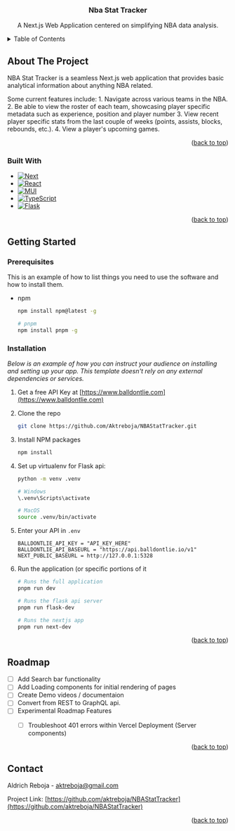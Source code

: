 <!-- Improved compatibility of back to top link: See: https://github.com/othneildrew/Best-README-Template/pull/73 -->
<a name="readme-top"></a>
<!--
*** Thanks for checking out the Best-README-Template. If you have a suggestion
*** that would make this better, please fork the repo and create a pull request
*** or simply open an issue with the tag "enhancement".
*** Don't forget to give the project a star!
*** Thanks again! Now go create something AMAZING! :D
-->





<!-- PROJECT LOGO -->
<br />
<div align="center">
<!--   <a href="https://github.com/othneildrew/Best-README-Template">
    <img src="images/logo.png" alt="Logo" width="80" height="80">
  </a> -->

  <h3 align="center">Nba Stat Tracker</h3>

  <p align="center">
    A Next.js Web Application centered on simplifying NBA data analysis.
<!--     <br />
    <a href="https://github.com/othneildrew/Best-README-Template"><strong>Explore the docs »</strong></a>
    <br />
    <br />
    <a href="https://github.com/othneildrew/Best-README-Template">View Demo</a>
    ·
    <a href="https://github.com/othneildrew/Best-README-Template/issues">Report Bug</a>
    ·
    <a href="https://github.com/othneildrew/Best-README-Template/issues">Request Feature</a> -->
  </p>
</div>



<!-- TABLE OF CONTENTS -->
<details>
  <summary>Table of Contents</summary>
  <ol>
    <li>
      <a href="#about-the-project">About The Project</a>
      <ul>
        <li><a href="#built-with">Built With</a></li>
      </ul>
    </li>
    <li>
      <a href="#getting-started">Getting Started</a>
      <ul>
        <li><a href="#prerequisites">Prerequisites</a></li>
        <li><a href="#installation">Installation</a></li>
      </ul>
    </li>
    <li><a href="#roadmap">Roadmap</a></li>
    <li><a href="#contact">Contact</a></li>
  </ol>
</details>



<!-- ABOUT THE PROJECT -->
## About The Project

NBA Stat Tracker is a seamless Next.js web application that provides basic analytical information about anything NBA related.

Some current features include:
    1. Navigate across various teams in the NBA.
    2. Be able to view the roster of each team, showcasing player specific metadata such as experience, position and player number
    3. View recent player specific stats from the last couple of weeks (points, assists, blocks, rebounds, etc.).
    4. View a player's upcoming games.


<p align="right">(<a href="#readme-top">back to top</a>)</p>


### Built With

* [![Next][Next.js]][Next-url]
* [![React][React.js]][React-url]
* [![MUI][MaterialUI]][MaterialUI-url]
* [![TypeScript][TypeScript]][TypeScript-url]
* [![Flask][Flask]][Flask-url]

<p align="right">(<a href="#readme-top">back to top</a>)</p>

<!-- GETTING STARTED -->
## Getting Started

### Prerequisites

This is an example of how to list things you need to use the software and how to install them.
* npm
  ```sh
  npm install npm@latest -g

  # pnpm
  npm install pnpm -g
  ```

### Installation

_Below is an example of how you can instruct your audience on installing and setting up your app. This template doesn't rely on any external dependencies or services._

1. Get a free API Key at [https://www.balldontlie.com](https://www.balldontlie.com)
2. Clone the repo
   ```sh
   git clone https://github.com/Aktreboja/NBAStatTracker.git
   ```
3. Install NPM packages
   ```sh
   npm install
   ```
4. Set up virtualenv for Flask api:
    ```sh
    python -m venv .venv

    # Windows
    \.venv\Scripts\activate

    # MacOS
    source .venv/bin/activate
    ```
5. Enter your API in `.env`
   ```env
   BALLDONTLIE_API_KEY = "API_KEY_HERE"
   BALLDONTLIE_API_BASEURL = "https://api.balldontlie.io/v1"
   NEXT_PUBLIC_BASEURL = http://127.0.0.1:5328
   ```

6. Run the application (or specific portions of it
    ```sh
    # Runs the full application
    pnpm run dev

    # Runs the flask api server
    pnpm run flask-dev

    # Runs the nextjs app
    pnpm run next-dev
    ```
   

<p align="right">(<a href="#readme-top">back to top</a>)</p>


<!-- ROADMAP -->
## Roadmap

- [ ] Add Search bar functionality
- [ ] Add Loading components for initial rendering of pages
- [ ] Create Demo videos / documentaion
- [ ] Convert from REST to GraphQL api.
- [ ] Experimental Roadmap Features
    - [ ] Troubleshoot 401 errors within Vercel Deployment (Server components)


<p align="right">(<a href="#readme-top">back to top</a>)</p>



<!-- CONTACT -->
## Contact

Aldrich Reboja - aktreboja@gmail.com

Project Link: [https://github.com/aktreboja/NBAStatTracker](https://github.com/aktreboja/NBAStatTracker)

<p align="right">(<a href="#readme-top">back to top</a>)</p>


<!-- MARKDOWN LINKS & IMAGES -->
<!-- https://www.markdownguide.org/basic-syntax/#reference-style-links -->
[linkedin-shield]: https://img.shields.io/badge/-LinkedIn-black.svg?style=for-the-badge&logo=linkedin&colorB=555
[linkedin-url]: https://linkedin.com/in/aktreboja
[Next.js]: https://img.shields.io/badge/next.js-000000?style=for-the-badge&logo=nextdotjs&logoColor=white
[Next-url]: https://nextjs.org/
[TypeScript]: https://img.shields.io/badge/TypeScript-007ACC?style=for-the-badge&logo=typescript&logoColor=white
[TypeScript-url]: https://www.typescriptlang.org/
[React.js]: https://img.shields.io/badge/React-20232A?style=for-the-badge&logo=react&logoColor=61DAFB
[React-url]: https://reactjs.org/
[Flask]: https://img.shields.io/badge/Flask-007ACC?style=for-the-badge&logo=flask&logoColor=white
[Flask-url]: https://flask.palletsprojects.com/en/3.0.x/
[MaterialUI]: https://img.shields.io/badge/Material%20UI-007FFF?style=for-the-badge&logo=mui&logoColor=white
[MaterialUI-url]: https://mui.com/material-ui/
